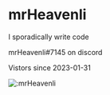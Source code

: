 # mrHeavenli
I sporadically write code

mrHeavenli#7145 on discord

Vistors since 2023-01-31

![:mrHeavenli](https://count.getloli.com/get/@mrHeavenli)
